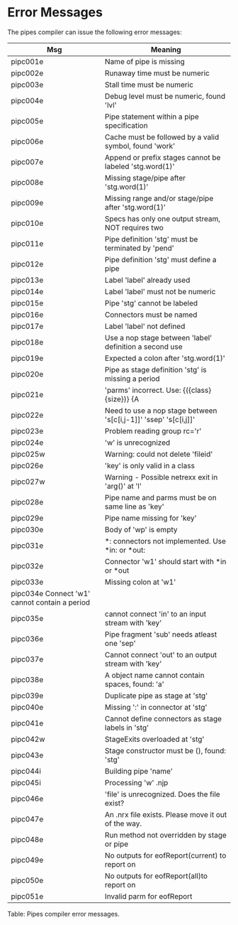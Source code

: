 # Error Messages

The pipes compiler can issue the following error messages:

| Msg |Meaning | 
|---|---|
|pipc001e| Name of pipe is missing|
|pipc002e| Runaway time must be numeric|
|pipc003e| Stall time must be numeric|
|pipc004e| Debug level must be numeric, found 'lvl'|
|pipc005e| Pipe statement within a pipe specification|
|pipc006e| Cache must be followed by a valid symbol, found 'work'|
|pipc007e| Append or prefix stages cannot be labeled 'stg.word(1)'|
|pipc008e| Missing stage/pipe after 'stg.word(1)'|
|pipc009e| Missing range and/or stage/pipe after 'stg.word(1)'|
|pipc010e| Specs has only one output stream, NOT requires two|
|pipc011e| Pipe definition 'stg' must be terminated by 'pend'|
|pipc012e| Pipe definition 'stg' must define a pipe|
|pipc013e| Label 'label' already used|
|pipc014e| Label 'label' must not be numeric|
|pipc015e| Pipe 'stg' cannot be labeled|
|pipc016e| Connectors must be named|
|pipc017e| Label 'label' not defined|
|pipc018e| Use a nop stage between 'label' definition a second use|
|pipc019e| Expected a colon after 'stg.word(1)'|
|pipc020e| Pipe as stage definition 'stg' is missing a period|
|pipc021e| 'parms' incorrect.  Use: {({class} {size})} {A|D} {target}|
|pipc022e| Need to use a nop stage between 's[c[i,j-1]]' 'ssep' 's[c[i,j]]'|
|pipc023e| Problem reading group rc='r'|
|pipc024e| 'w' is unrecognized |
|pipc025w| Warning: could not delete 'fileid'|
|pipc026e| 'key' is only valid in a class|
|pipc027w| Warning - Possible netrexx exit in 'arg()' at 'l'|
|pipc028e| Pipe name and parms must be on same line as 'key'|
|pipc029e| Pipe name missing for 'key'|
|pipc030e| Body of 'wp' is empty|
|pipc031e| *: connectors not implemented.  Use *in: or *out:|
|pipc032e| Connector 'w1' should start with *in or *out|
|pipc033e| Missing colon at 'w1'|
|pipc034e  Connect 'w1' cannot contain a period|
|pipc035e| cannot connect 'in' to an input stream with 'key'|
|pipc036e| Pipe fragment 'sub' needs atleast one 'sep'|
|pipc037e| Cannot connect 'out' to an output stream with 'key'|
|pipc038e| A object name cannot contain spaces, found: 'a'|
|pipc039e| Duplicate pipe as stage at 'stg'|
|pipc040e| Missing ':' in connector at 'stg'|
|pipc041e| Cannot define connectors as stage labels in 'stg'|
|pipc042w| StageExits overloaded at 'stg'|
|pipc043e| Stage constructor must be (), found: 'stg'|
|pipc044i| Building pipe 'name'|
|pipc045i| Processing 'w' .njp|
|pipc046e| 'file' is unrecognized. Does the file exist?|
|pipc047e| An .nrx file exists. Please move it out of the way.|
|pipc048e| Run method not overridden by stage or  pipe|
|pipc049e| No outputs for eofReport(current) to report on|
|pipc050e| No outputs for eofReport(all)to report on|
|pipc051e| Invalid parm for eofReport|

Table: Pipes compiler error messages.
